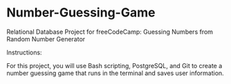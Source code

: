 # Number-Guessing-Game
Relational Database Project for freeCodeCamp: Guessing Numbers from Random Number Generator

Instructions:

For this project, you will use Bash scripting, PostgreSQL, and Git to create a number guessing game that runs in the terminal and saves user information.
